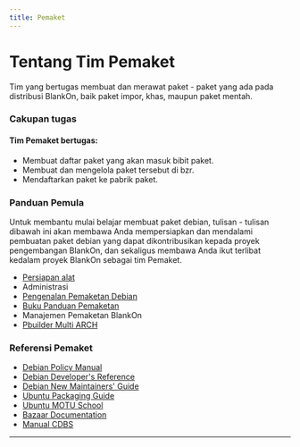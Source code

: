 ```yaml
---
title: Pemaket
---
```


# Tentang Tim Pemaket

Tim yang bertugas membuat dan merawat paket - paket yang ada pada distribusi BlankOn, baik paket impor, khas, maupun paket mentah.

### Cakupan tugas

#### Tim Pemaket bertugas:
- Membuat daftar paket yang akan masuk bibit paket.
- Membuat dan mengelola paket tersebut di bzr.
- Mendaftarkan paket ke pabrik paket.

### Panduan Pemula

Untuk membantu mulai belajar membuat paket debian, tulisan - tulisan dibawah ini akan membawa Anda mempersiapkan dan mendalami pembuatan paket debian yang dapat dikontribusikan kepada proyek pengembangan BlankOn, dan sekaligus membawa Anda ikut terlibat kedalam proyek BlankOn sebagai tim Pemaket.
- [Persiapan alat](http://dev.blankonlinux.or.id/wiki/Pemaket/PanduanPembuatanPaketMotu)
- Administrasi
- [Pengenalan Pemaketan Debian](http://dev.blankonlinux.or.id/wiki/Pemaket/MembuatPaketDebian)
- [Buku Panduan Pemaketan](http://dev.blankonlinux.or.id/attachment/wiki/Pemaket/Panduan-Pemaketan-BlankOn.2.pdf)
- Manajemen Pemaketan BlankOn
- [Pbuilder Multi ARCH](http://dev.blankon.id/wiki/Pemaket/PanduanPbuilderMultiARCH)

### Referensi Pemaket
- [Debian Policy Manual](http://www.debian.org/doc/debian-policy)
- [Debian Developer's Reference](http://www.debian.org/doc/manuals/developers-reference/)
- [Debian New Maintainers' Guide](http://www.debian.org/doc/manuals/maint-guide/index.en.html)
- [Ubuntu Packaging Guide](http://developer.ubuntu.com/packaging/html/)
- [Ubuntu MOTU School](https://wiki.ubuntu.com/MOTU/School)
- [Bazaar Documentation](http://bazaar-vcs.org/Documentation)
- [Manual CDBS](https://perso.duckcorp.org/duck/cdbs-doc/cdbs-doc.xhtml)


---
